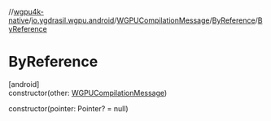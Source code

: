 //[wgpu4k-native](../../../../index.md)/[io.ygdrasil.wgpu.android](../../index.md)/[WGPUCompilationMessage](../index.md)/[ByReference](index.md)/[ByReference](-by-reference.md)

# ByReference

[android]\
constructor(other: [WGPUCompilationMessage](../index.md))

constructor(pointer: Pointer? = null)